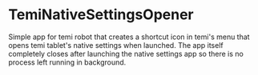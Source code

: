# TemiNativeSettingsOpener

Simple app for temi robot that creates a shortcut icon in temi's menu that opens temi tablet's native settings when launched.
The app itself completely closes after launching the native settings app so there is no process left running in background.
